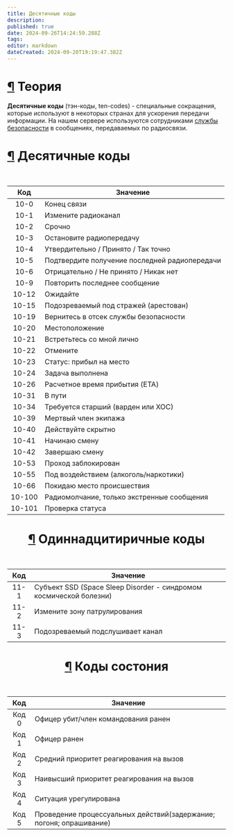 ```yaml
---
title: Десятичные коды
description: 
published: true
date: 2024-09-26T14:24:59.288Z
tags: 
editor: markdown
dateCreated: 2024-09-20T19:19:47.382Z
---
```


<h1 id="теория" class="toc-header"><a class="toc-anchor" href="#теория">¶</a> Теория</h1>
<p><strong>Десятичные коды</strong> (тэн-коды, ten-codes) - специальные сокращения, которые используют в некоторых странах для ускорения передачи информации. На нашем сервере используются сотрудниками <a href="/roles/securityservicedepartment" class="is-internal-link is-valid-page">службы безопасности</a> в сообщениях, передаваемых по радиосвязи.</p>
<h1 id="десятичные-коды" class="toc-header"><a class="toc-anchor" href="#десятичные-коды">¶</a> Десятичные коды</h1>
<br>
<center><div class="table-container"><table>
<thead>
<tr>
<th style="text-align:center">Код</th>
<th>Значение</th>
</tr>
</thead>
<tbody>
<tr>
<td style="text-align:center">10-0</td>
<td>Конец связи</td>
</tr>
<tr>
<td style="text-align:center">10-1</td>
<td>Измените радиоканал</td>
</tr>
<tr>
<td style="text-align:center">10-2</td>
<td>Срочно</td>
</tr>
<tr>
<td style="text-align:center">10-3</td>
<td>Остановите радиопередачу</td>
</tr>
<tr>
<td style="text-align:center">10-4</td>
<td>Утвердительно / Принято / Так точно</td>
</tr>
<tr>
<td style="text-align:center">10-5</td>
<td>Подтвердите получение последней радиопередачи</td>
</tr>
<tr>
<td style="text-align:center">10-6</td>
<td>Отрицательно / Не принято / Никак нет</td>
</tr>
<tr>
<td style="text-align:center">10-9</td>
<td>Повторить последнее сообщение</td>
</tr>
<tr>
<td style="text-align:center">10-12</td>
<td>Ожидайте</td>
</tr>
<tr>
<td style="text-align:center">10-15</td>
<td>Подозреваемый под стражей (арестован)</td>
</tr>
<tr>
<td style="text-align:center">10-19</td>
<td>Вернитесь в отсек службы безопасности</td>
</tr>
<tr>
<td style="text-align:center">10-20</td>
<td>Местоположение</td>
</tr>
<tr>
<td style="text-align:center">10-21</td>
<td>Встретьтесь со мной лично</td>
</tr>
<tr>
<td style="text-align:center">10-22</td>
<td>Отмените</td>
</tr>
<tr>
<td style="text-align:center">10-23</td>
<td>Статус: прибыл на место</td>
</tr>
<tr>
<td style="text-align:center">10-24</td>
<td>Задача выполнена</td>
</tr>
<tr>
<td style="text-align:center">10-26</td>
<td>Расчетное время прибытия (ETA)</td>
</tr>
<tr>
<td style="text-align:center">10-31</td>
<td>В пути</td>
</tr>
<tr>
<td style="text-align:center">10-34</td>
<td>Требуется старший (варден или ХОС)</td>
</tr>
<tr>
<td style="text-align:center">10-39</td>
<td>Мертвый член экипажа</td>
</tr>
<tr>
<td style="text-align:center">10-40</td>
<td>Действуйте скрытно</td>
</tr>
<tr>
<td style="text-align:center">10-41</td>
<td>Начинаю смену</td>
</tr>
<tr>
<td style="text-align:center">10-42</td>
<td>Завершаю смену</td>
</tr>
<tr>
<td style="text-align:center">10-53</td>
<td>Проход заблокирован</td>
</tr>
<tr>
<td style="text-align:center">10-55</td>
<td>Под воздействием (алкоголь/наркотики)</td>
</tr>
<tr>
<td style="text-align:center">10-66</td>
<td>Покидаю место происшествия</td>
</tr>
<tr>
<td style="text-align:center">10-100</td>
<td>Радиомолчание, только экстренные сообщения</td>
</tr>
<tr>
<td style="text-align:center">10-101</td>
<td>Проверка статуса</td>
</tr>
</tbody>
</table></div>
<h1 id="одиннадцитиричные-коды" class="toc-header"><a class="toc-anchor" href="#одиннадцитиричные-коды">¶</a> Одиннадцитиричные коды</h1>
<br>
<div class="table-container"><table>
<thead>
<tr>
<th style="text-align:center">Код</th>
<th>Значение</th>
</tr>
</thead>
<tbody>
<tr>
<td style="text-align:center">11-1</td>
<td>Субъект SSD (Space Sleep Disorder - синдромом космической болезни)</td>
</tr>
<tr>
<td style="text-align:center">11-2</td>
<td>Измените зону патрулирования</td>
</tr>
<tr>
<td style="text-align:center">11-3</td>
<td>Подозреваемый подслушивает канал</td>
</tr>
</tbody>
</table></div>
<h1 id="коды-состония" class="toc-header"><a class="toc-anchor" href="#коды-состония">¶</a> Коды состония</h1>
<br>
<div class="table-container"><table>
<thead>
<tr>
<th style="text-align:center">Код</th>
<th>Значение</th>
</tr>
</thead>
<tbody>
<tr>
<td style="text-align:center">Код 0</td>
<td>Офицер убит/член командования ранен</td>
</tr>
<tr>
<td style="text-align:center">Код 1</td>
<td>Офицер ранен</td>
</tr>
<tr>
<td style="text-align:center">Код 2</td>
<td>Средний приоритет реагирования на вызов</td>
</tr>
<tr>
<td style="text-align:center">Код 3</td>
<td>Наивысший приоритет реагирования на вызов</td>
</tr>
<tr>
<td style="text-align:center">Код 4</td>
<td>Ситуация урегулирована</td>
</tr>
<tr>
<td style="text-align:center">Код 5</td>
<td>Проведение процессуальных действий(задержание; погоня; опрашивание)</td>
</tr>
</tbody>
</table></div>